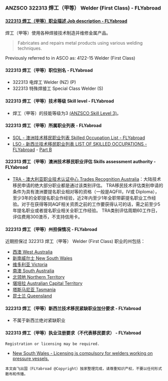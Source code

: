 ### ANZSCO 322313 焊工（甲等） Welder (First Class) - FLYabroad ###

####  [322313 焊工（甲等）职业描述 Job description - FLYabroad](http://www.flyabroadvisa.com/anzsco/3223.html#322313)

焊工（甲等）使用各种焊接技术制造并维修金属产品。

> Fabricates and repairs metal products using various welding techniques.

Previously referred to in ASCO as:
4122-15 Welder (First Class)

#### 322313 焊工（甲等）职位别名 - FLYabroad
 
- 322313	电焊工 Welder (NZ) (P)
- 322313 特殊焊接工 Special Class Welder (S)

#### 322313 焊工（甲等）技术等级 Skill level - FLYabroad

- 焊工（甲等）的技能等级为3 [(ANZSCO Skill Level 3)](http://www.flyabroadvisa.com/anzsco/)。

#### 322313 焊工（甲等）所属职业列表 - FLYabroad

- [SOL - 澳洲技术移民职业列表 Skilled Occupation List - FLYabroad](http://www.flyabroadvisa.com/sol/)
- [LSO - 新西兰技术移民职业列表 LIST OF SKILLED OCCUPATIONS - FLYabroad](http://nz.flyabroadvisa.com/lso/) - [Part B](partb)

#### 322313 焊工（甲等）澳洲技术移民职业评估 Skills assessment authority - FLYabroad

- [TRA - 澳大利亚职业技术认证中心 Trades Recognition Australia](http://www.flyabroadvisa.com/ass/tra.html)：大陆技术移民申请的绝大部分职业都是通过该类别评估。
TRA移民技术评估类别申请的条件为具有澳洲要提名职业相对等的资格（一般是AQFIII，IV或 Diploma），至少3年的全职提名职业作经验，近2年内至少1年全职带薪提名职业工作经验。对于在获得等同AQF相关资质之前的工作要获得认可的话，需之前至少5年提名职业或者提名职业相关全职工作经验。
TRA类别评估周期60工作日，评估费用300澳币，不支持信用卡。

#### 322313 焊工（甲等）州担保情况 - FLYabroad

近期担保过 322313 焊工（甲等） Welder (First Class) 职业的州包括：

- [西澳 West Australia](http://www.flyabroadvisa.com/zdb/wa.html)
- [新南威尔士 New South Wales](http://www.flyabroadvisa.com/zdb/nsw.html)
- [维多利亚 Victoria](http://www.flyabroadvisa.com/zdb/vic.html)
- [南澳 South Australia](http://www.flyabroadvisa.com/zdb/sa.html)
- [北领地 Northern Territory](http://www.flyabroadvisa.com/zdb/nt.html)
- [堪培拉 Australian Capital Territory](http://www.flyabroadvisa.com/zdb/act.html)
- [塔斯马尼亚 Tasmania](http://www.flyabroadvisa.com/zdb/tas.html)
- [昆士兰 Queensland](http://www.flyabroadvisa.com/zdb/qld.html)

#### 322313 焊工（甲等）新西兰技术移民紧缺职业加分要求 - FLYabroad

- 不属于新西兰绝对紧缺职业

#### 322313 焊工（甲等）执业注册要求（不代表移民要求） - FLYabroad

    Registration or licensing may be required.

- [New South Wales - Licensing is compulsory for welders working on pressure vessels.](http://www.workcover.nsw.gov.au/Pages/default.aspx)

`本文由飞出国（FLYabroad @Copyright）独家整理完成，请尊重知识产权，不要以任何形式散布和传播。`